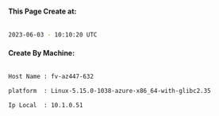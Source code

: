 
   
#### This Page Create at:

```bash

2023-06-03 - 10:10:20 UTC

```

#### Create By Machine:

```bash

Host Name : fv-az447-632

platform  : Linux-5.15.0-1038-azure-x86_64-with-glibc2.35

Ip Local  : 10.1.0.51

```

